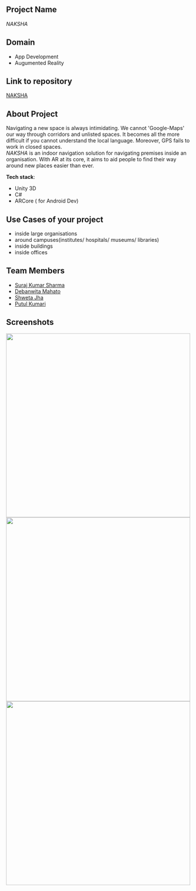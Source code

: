 ## Project Name
*NAKSHA*

## Domain
- App Development
- Augumented Reality



## Link to repository
[NAKSHA](https://github.com/debanwita27/Naksha)

## About Project
Navigating a new space is always intimidating. We cannot 'Google-Maps' our way through corridors and unlisted spaces. It becomes all the more difficult if you cannot understand the local language. Moreover, GPS fails to work in closed spaces.  
*NAKSHA* is an indoor navigation solution for navigating premises inside an organisation. With AR at its core, it aims to aid people to find their way around new places easier than ever.


**Tech stack**:
- Unity 3D
- C#
- ARCore ( for Android Dev)

## Use Cases of your project
- inside large organisations
- around campuses(institutes/ hospitals/ museums/ libraries)
- inside buildings
- inside offices

## Team Members
- [Suraj Kumar Sharma](https://github.com/suraj5625)
- [Debanwita Mahato](https://github.com/debanwita27)
- [Shweta Jha](https://github.com/SHWETA2JHA)
- [Putul Kumari](https://github.com/Putul1519)

## Screenshots
<img src="images/Screenshot_20230217-084319.png" height="500px" width="auto" align="left"/>
<img src="images/Screenshot_20230217-084513.png" height="500px" width="auto" align = "left"/>
<img src="images/Screenshot_20230217-084024.png" height="500px" width="auto"/>
